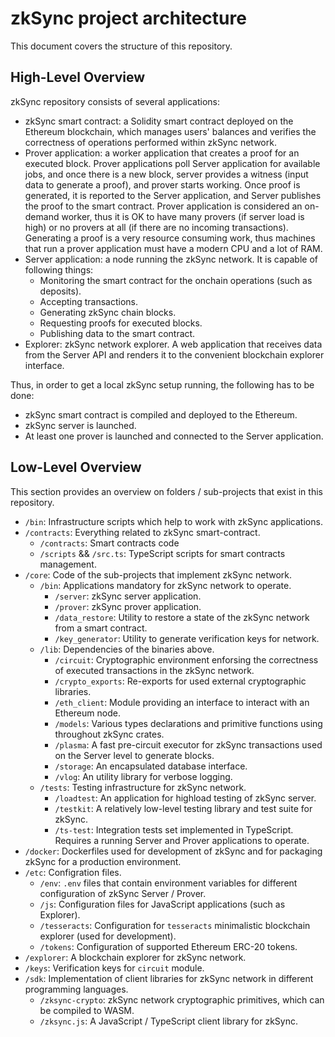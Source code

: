 # zkSync project architecture

This document covers the structure of this repository.

## High-Level Overview

zkSync repository consists of several applications:

- zkSync smart contract: a Solidity smart contract deployed on the Ethereum blockchain,
  which manages users' balances and verifies the correctness of operations performed within
  zkSync network.
- Prover application: a worker application that creates a proof for an executed block.
  Prover applications poll Server application for available jobs, and once there is a new
  block, server provides a witness (input data to generate a proof), and prover starts working.
  Once proof is generated, it is reported to the Server application, and Server publishes the
  proof to the smart contract.
  Prover application is considered an on-demand worker, thus it is OK to have many provers (if
  server load is high) or no provers at all (if there are no incoming transactions).
  Generating a proof is a very resource consuming work, thus machines that run a prover application
  must have a modern CPU and a lot of RAM.
- Server application: a node running the zkSync network. It is capable of following things:
  - Monitoring the smart contract for the onchain operations (such as deposits).
  - Accepting transactions.
  - Generating zkSync chain blocks.
  - Requesting proofs for executed blocks.
  - Publishing data to the smart contract.
- Explorer: zkSync network explorer. A web application that receives data from the Server API
  and renders it to the convenient blockchain explorer interface.
  
Thus, in order to get a local zkSync setup running, the following has to be done:

- zkSync smart contract is compiled and deployed to the Ethereum.
- zkSync server is launched.
- At least one prover is launched and connected to the Server application.


## Low-Level Overview

This section provides an overview on folders / sub-projects that exist in this repository.

- `/bin`: Infrastructure scripts which help to work with zkSync applications.
- `/contracts`: Everything related to zkSync smart-contract.
  - `/contracts`: Smart contracts code
  - `/scripts` && `/src.ts`: TypeScript scripts for smart contracts management.
- `/core`: Code of the sub-projects that implement zkSync network.
  - `/bin`: Applications mandatory for zkSync network to operate.
    - `/server`: zkSync server application.
    - `/prover`: zkSync prover application.
    - `/data_restore`: Utility to restore a state of the zkSync network from a smart contract.
    - `/key_generator`: Utility to generate verification keys for network.
  - `/lib`: Dependencies of the binaries above.
    - `/circuit`: Cryptographic environment enforsing the correctness of executed transactions in the zkSync network.
    - `/crypto_exports`: Re-exports for used external cryptographic libraries.
    - `/eth_client`: Module providing an interface to interact with an Ethereum node.
    - `/models`: Various types declarations and primitive functions using throughout zkSync crates.
    - `/plasma`: A fast pre-circuit executor for zkSync transactions used on the Server level to generate blocks.
    - `/storage`: An encapsulated database interface.
    - `/vlog`: An utility library for verbose logging.
  - `/tests`: Testing infrastructure for zkSync network.
    - `/loadtest`: An application for highload testing of zkSync server.
    - `/testkit`: A relatively low-level testing library and test suite for zkSync.
    - `/ts-test`: Integration tests set implemented in TypeScript. Requires a running Server and Prover applications to operate.
- `/docker`: Dockerfiles used for development of zkSync and for packaging zkSync for a production environment.
- `/etc`: Configration files.
  - `/env`: `.env` files that contain environment variables for different configuration of zkSync Server / Prover.
  - `/js`: Configuration files for JavaScript applications (such as Explorer).
  - `/tesseracts`: Configuration for `tesseracts` minimalistic blockchain explorer (used for development).
  - `/tokens`: Configuration of supported Ethereum ERC-20 tokens.
- `/explorer`: A blockchain explorer for zkSync network.
- `/keys`: Verification keys for `circuit` module.
- `/sdk`: Implementation of client libraries for zkSync network in different programming languages.
  - `/zksync-crypto`: zkSync network cryptographic primitives, which can be compiled to WASM.
  - `/zksync.js`: A JavaScript / TypeScript client library for zkSync.
